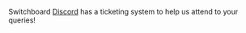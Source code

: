 Switchboard [Discord](https://discord.gg/switchboardxyz) has a ticketing system
to help us attend to your queries!
